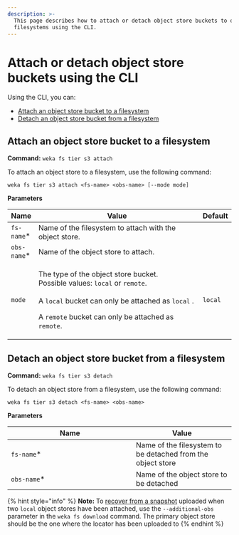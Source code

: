 ```yaml
---
description: >-
  This page describes how to attach or detach object store buckets to or from
  filesystems using the CLI.
---
```


# Attach or detach object store buckets using the CLI

Using the CLI, you can:&#x20;

* [Attach an object store bucket to a filesystem](attaching-detaching-object-stores-to-from-filesystems-1.md#attach-an-object-store-bucket)
* [Detach an object store bucket from a filesystem](attaching-detaching-object-stores-to-from-filesystems-1.md#detach-an-object-store-bucket)

## **Attach an object store bucket** to a filesystem

**Command:** `weka fs tier s3 attach`

To attach an object store to a filesystem, use the following command:

`weka fs tier s3 attach <fs-name> <obs-name> [--mode mode]`

**Parameters**

<table><thead><tr><th>Name</th><th width="367.3333333333333">Value</th><th>Default</th></tr></thead><tbody><tr><td><code>fs-name</code>*</td><td>Name of the filesystem to attach with the object store.</td><td>​</td></tr><tr><td><code>obs-name</code>*</td><td>Name of the object store to attach.</td><td></td></tr><tr><td><code>mode</code></td><td><p>The type of the object store bucket.<br>Possible values: <code>local</code> or <code>remote</code>.<br><br>A <code>local</code> bucket can only be attached as <code>local</code> .</p><p>A <code>remote</code> bucket can only be attached as <code>remote</code>.</p></td><td><code>local</code></td></tr></tbody></table>

## **Detach an object store bucket** from a filesystem

**Command:** `weka fs tier s3 detach`

To detach an object store from a filesystem, use the following command:

`weka fs tier s3 detach <fs-name> <obs-name>`

**Parameters**

<table><thead><tr><th width="265">Name</th><th>Value</th></tr></thead><tbody><tr><td><code>fs-name</code>*</td><td>Name of the filesystem to be detached from the object store</td></tr><tr><td><code>obs-name</code>*</td><td>Name of the object store to be  detached</td></tr></tbody></table>

{% hint style="info" %}
**Note:** To [recover from a snapshot](../snap-to-obj/#creating-a-filesystem-from-a-snapshot-using-the-cli) uploaded when two `local` object stores have been attached, use the `--additional-obs` parameter in the `weka fs download` command. The primary object store should be the one where the locator has been uploaded to
{% endhint %}
